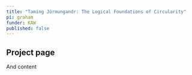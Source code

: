 ```yaml
---
title: "Taming Jörmungandr: The Logical Foundations of Circularity"
pi: graham
funder: KAW
published: false
---
```

## Project page

And content
